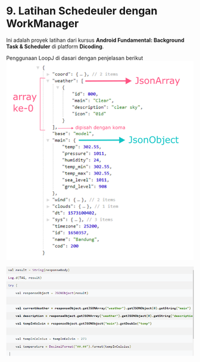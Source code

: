 # 9. Latihan Schedeuler dengan WorkManager

Ini adalah proyek latihan dari kursus **Android Fundamental: Background Task & Scheduler** di platform **Dicoding**.

Penggunaan LoopJ di dasari dengan penjelasan berikut
![Image 1](https://github.com/MuhammadKurniawanDwiHariyadi/9.-Latihan-Scheduler-dengan-WorkManager/blob/main/image/image1.png)

![Image 2](https://github.com/MuhammadKurniawanDwiHariyadi/9.-Latihan-Scheduler-dengan-WorkManager/blob/main/image/image2.png?raw=true)
